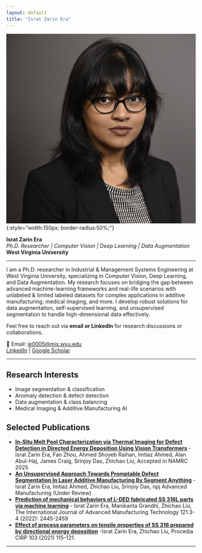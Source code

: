 ```yaml
---
layout: default
title: "Israt Zarin Era"
---
```


![Profile Picture](/assets/img/profile_pic.png){:style="width:150px; border-radius:50%;"}


**Israt Zarin Era**  
*Ph.D. Researcher | Computer Vision | Deep Learning | Data Augmentation*  
**West Virginia University**  

---
I am a Ph.D. researcher in Industrial & Management Systems Engineering at West Virginia University, specializing in Computer Vision, Deep Learning, and Data Augmentation. My research focuses on bridging the gap between advanced machine-learning frameworks and real-life scenarios with unlabeled & limited labeled datasets for complex applications in additive manufacturing, medical imaging, and more. I develop robust solutions for data augmentation, self-supervised learning, and unsupervised segmentation to handle high-dimensional data effectively. 

Feel free to reach out via **email or LinkedIn** for research discussions or collaborations.


📧 Email: ie0005@mix.wvu.edu  
[LinkedIn](https://www.linkedin.com/in/israt-zarin-era/) | [Google Scholar](https://scholar.google.com/citations?user=YRYi0goAAAAJ&hl=en) 

---

## **Research Interests**
- Image segmentation & classification  
- Anomaly detection & defect detection
- Data augmentation & class balancing 
- Medical Imaging & Additive Manufacturing AI  


## **Selected Publications**
- [**In-Situ Melt Pool Characterization via Thermal Imaging for Defect Detection in Directed Energy Deposition Using Vision Transformers**](https://doi.org/10.48550/arXiv.2411.12028) -Israt Zarin Era, Fan Zhou, Ahmed Shoyeb Raihan, Imtiaz Ahmed, Alan Abul-Haj, James Craig, Srinjoy Das, Zhichao Liu, Accepted in NAMRC 2025  
- [**An Unsupervised Approach Towards Promptable Defect Segmentation In Laser Additive Manufacturing By Segment Anything**](https://doi.org/10.48550/arXiv.2312.04063) - Israt Zarin Era, Imtiaz Ahmed, Zhichao Liu, Srinjoy Das, npj Advanced Manufacturing (Under Review)  
- [**Prediction of mechanical behaviors of L-DED fabricated SS 316L parts via machine learning**](https://doi.org/10.1007/s00170-022-09509-1) - Israt Zarin Era, Manikanta Grandhi, Zhichao Liu, The International Journal of Advanced Manufacturing Technology 121.3-4 (2022): 2445-2459
- [**Effect of process parameters on tensile properties of SS 316 prepared by directional energy deposition**](https://doi.org/10.1016/j.procir.2021.10.018) -Israt Zarin Era, Zhichao Liu, Procedia CIRP 103 (2021)
115–121.

---
